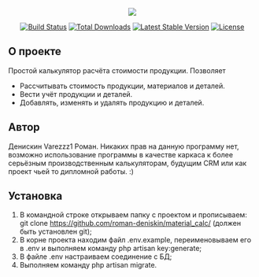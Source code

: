 <p align="center"><img src="https://laravel.com/assets/img/components/logo-laravel.svg"></p>

<p align="center">
<a href="https://travis-ci.org/laravel/framework"><img src="https://travis-ci.org/laravel/framework.svg" alt="Build Status"></a>
<a href="https://packagist.org/packages/laravel/framework"><img src="https://poser.pugx.org/laravel/framework/d/total.svg" alt="Total Downloads"></a>
<a href="https://packagist.org/packages/laravel/framework"><img src="https://poser.pugx.org/laravel/framework/v/stable.svg" alt="Latest Stable Version"></a>
<a href="https://packagist.org/packages/laravel/framework"><img src="https://poser.pugx.org/laravel/framework/license.svg" alt="License"></a>
</p>

## О проекте

Простой калькулятор расчёта стоимости продукции. Позволяет
- Рассчитывать стоимость продукции, материалов и деталей.
- Вести учёт продукции и деталей.
- Добавлять, изменять и удалять продукцию и деталей.

## Автор

Денискин Varezzz1 Роман. Никаких прав на данную программу нет, возможно использование программы в качестве каркаса к более серьёзным производственным калькуляторам, будущим CRM или как проект чьей то дипломной работы. :)

## Установка
1. В командной строке открываем папку с проектом и прописываем: git clone https://github.com/roman-deniskin/material_calc/ (должен быть установлен git);
2. В корне проекта находим файл .env.example, переименовываем его в .env и выполняем команду php artisan key:generate;
3. В файле .env настраиваем соединение с БД;
4. Выполняем команду php artisan migrate.